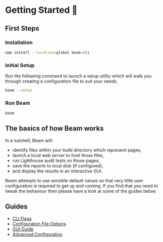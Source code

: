 # Getting Started 🚀

## First Steps

### Installation

```sh
npm install --location=global beam-cli
```

### Initial Setup

Run the following command to launch a setup utility which will walk you through creating a configuration file to suit your needs.

```sh
beam --setup
```

### Run Beam

```sh
beam
```

## The basics of how Beam works

In a nutshell, Beam will:

- identify files within your build directory which represent pages,
- launch a local web server to host those files,
- run Lighthouse audit tests on those pages,
- save the reports to local disk (if configured),
- and display the results in an interactive GUI.

Beam attempts to use sensible default values so that very little user configuration is required to get up and running. If you find that you need to tweak the behaviour then please have a look at some of the guides below.

## Guides

- [CLI Flags](cli-flags.md)
- [Configuration File Options](configuration.md)
- [GUI Guide](gui-guide.md)
- [Advanced Configuration](advanced.md)
